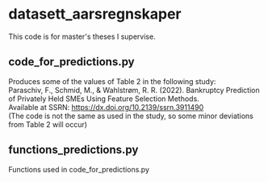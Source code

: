 # datasett_aarsregnskaper
This code is for master's theses I supervise.

## code_for_predictions.py 
Produces some of the values of Table 2 in the following study:\
Paraschiv, F., Schmid, M., & Wahlstrøm, R. R. (2022). Bankruptcy Prediction of Privately Held SMEs Using Feature Selection Methods.\
Available at SSRN: https://dx.doi.org/10.2139/ssrn.3911490 \
(The code is not the same as used in the study, so some minor deviations from Table 2 will occur)

## functions_predictions.py
Functions used in code_for_predictions.py 
